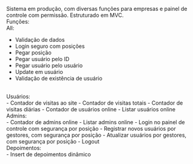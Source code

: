 Sistema em produção, com diversas funções para empresas e painel de controle com permissão.
Estruturado em MVC.
<br/>
Funções:
<br/>
All:
<br/>
- Validação de dados
- Login seguro com posições
- Pegar posição
- Pegar usuário pelo ID
- Pegar usuário pelo usuário
- Update em usuário
- Validação de existência de usuário
<br/>
Usuários:
<br/>
- Contador de visitas ao site
- Contador de visitas totais
- Contador de visitas diárias
- Contador de usuários online
- Listar usuários online
<br/>
Admins:
<br/>
- Contador de admins online
- Listar admins online
- Login no painel de controle com segurança por posição
- Registrar novos usuários por gestores, com segurança por posição
- Atualizar usuários por gestores, com segurança por posição
- Logout
<br/>
Depoimentos:
<br/>
- Insert de depoimentos dinâmico